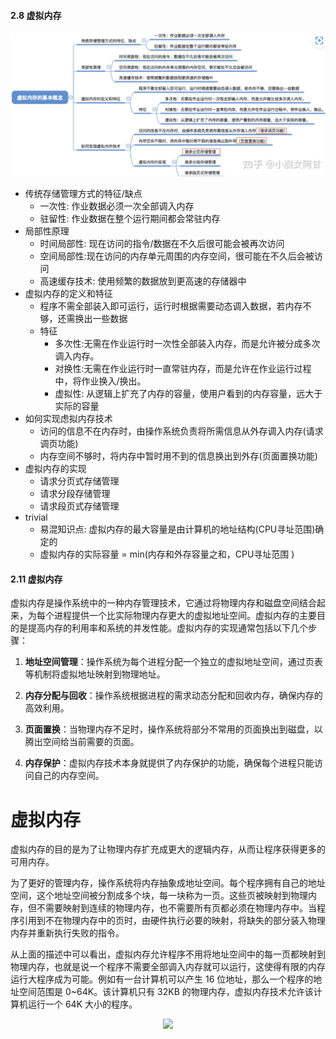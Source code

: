 #### 2.8 虚拟内存
![Alt text](_imgs/image-18.png)
  * 传统存储管理方式的特征/缺点
    * 一次性: 作业数据必须一次全部调入内存
    * 驻留性: 作业数据在整个运行期间都会常驻内存
  * 局部性原理
    * 时间局部性: 现在访问的指令/数据在不久后很可能会被再次访问
    * 空间局部性:现在访问的内存单元周围的内存空间，很可能在不久后会被访问
    * 高速缓存技术: 使用频繁的数据放到更高速的存储器中
  * 虚拟内存的定义和特征
    * 程序不需全部装入即可运行，运行时根据需要动态调入数据，若内存不够，还需换出一些数据
    * 特征
      * 多次性:无需在作业运行时一次性全部装入内存，而是允许被分成多次调入内存。
      * 对换性:无需在作业运行时一直常驻内存，而是允许在作业运行过程中，将作业换入/换出。
      * 虚拟性: 从逻辑上扩充了内存的容量，使用户看到的内存容量，远大于实际的容量
  * 如何实现虑拟内存技术
    * 访问的信息不在内存时，由操作系统负责将所需信息从外存调入内存(请求调页功能)
    * 内存空间不够时，将内存中暂时用不到的信息换出到外存(页面置换功能)
  * 虚拟内存的实现
    * 请求分页式存储管理
    * 请求分段存储管理
    * 请求段页式存储管理
  * trivial
    * 易混知识点: 虚拟内存的最大容量是由计算机的地址结构(CPU寻址范围)确定的
    * 虚拟内存的实际容量 = min(内存和外存容量之和，CPU寻址范围 )


#### 2.11 虚拟内存

虚拟内存是操作系统中的一种内存管理技术，它通过将物理内存和磁盘空间结合起来，为每个进程提供一个比实际物理内存更大的虚拟地址空间。虚拟内存的主要目的是提高内存的利用率和系统的并发性能。虚拟内存的实现通常包括以下几个步骤：

1. **地址空间管理**：操作系统为每个进程分配一个独立的虚拟地址空间，通过页表等机制将虚拟地址映射到物理地址。

2. **内存分配与回收**：操作系统根据进程的需求动态分配和回收内存，确保内存的高效利用。

3. **页面置换**：当物理内存不足时，操作系统将部分不常用的页面换出到磁盘，以腾出空间给当前需要的页面。

4. **内存保护**：虚拟内存技术本身就提供了内存保护的功能，确保每个进程只能访问自己的内存空间。


# 虚拟内存

虚拟内存的目的是为了让物理内存扩充成更大的逻辑内存，从而让程序获得更多的可用内存。

为了更好的管理内存，操作系统将内存抽象成地址空间。每个程序拥有自己的地址空间，这个地址空间被分割成多个块，每一块称为一页。这些页被映射到物理内存，但不需要映射到连续的物理内存，也不需要所有页都必须在物理内存中。当程序引用到不在物理内存中的页时，由硬件执行必要的映射，将缺失的部分装入物理内存并重新执行失败的指令。

从上面的描述中可以看出，虚拟内存允许程序不用将地址空间中的每一页都映射到物理内存，也就是说一个程序不需要全部调入内存就可以运行，这使得有限的内存运行大程序成为可能。例如有一台计算机可以产生 16 位地址，那么一个程序的地址空间范围是 0\~64K。该计算机只有 32KB 的物理内存，虚拟内存技术允许该计算机运行一个 64K 大小的程序。

<div align="center"> <img src="https://cs-notes-1256109796.cos.ap-guangzhou.myqcloud.com/7b281b1e-0595-402b-ae35-8c91084c33c1.png"/> </div><br>
